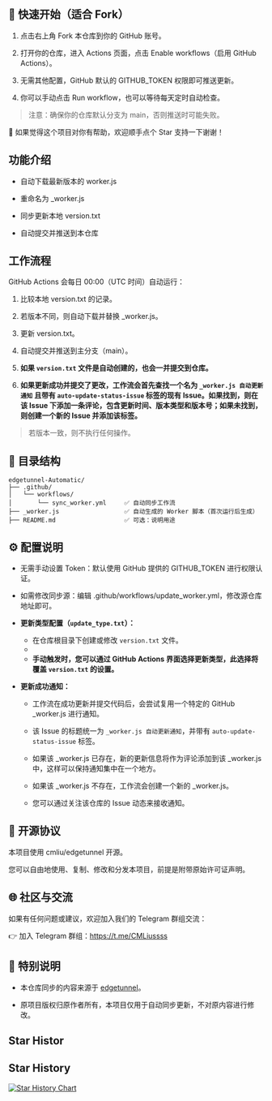 


## 🚀 快速开始（适合 Fork）

1. 点击右上角 Fork 本仓库到你的 GitHub 账号。

2. 打开你的仓库，进入 Actions 页面，点击 Enable workflows（启用 GitHub Actions）。

3. 无需其他配置，GitHub 默认的 GITHUB_TOKEN 权限即可推送更新。

4. 你可以手动点击 Run workflow，也可以等待每天定时自动检查。

> 注意：确保你的仓库默认分支为 main，否则推送时可能失败。

🌟 如果觉得这个项目对你有帮助，欢迎顺手点个 Star 支持一下谢谢！

## 功能介绍

* 自动下载最新版本的 worker.js

* 重命名为 \_worker.js

* 同步更新本地 version.txt

* 自动提交并推送到本仓库

## 工作流程

GitHub Actions 会每日 00:00（UTC 时间）自动运行：


1. 比较本地 version.txt 的记录。

2. 若版本不同，则自动下载并替换 \_worker.js。

3. 更新 version.txt。

4. 自动提交并推送到主分支（main）。

5. **如果 `version.txt` 文件是自动创建的，也会一并提交到仓库。**

6. **如果更新成功并提交了更改，工作流会首先查找一个名为 `_worker.js 自动更新通知` 且带有 `auto-update-status-issue` 标签的现有 Issue。如果找到，则在该 Issue 下添加一条评论，包含更新时间、版本类型和版本号；如果未找到，则创建一个新的 Issue 并添加该标签。**

> 若版本一致，则不执行任何操作。

## 📂 目录结构

```
edgetunnel-Automatic/
├── .github/
│   └── workflows/
│       └── sync_worker.yml     ✅ 自动同步工作流
├── _worker.js                  ✅ 自动生成的 Worker 脚本（首次运行后生成）
├── README.md                   ✅ 可选：说明用途

```

## ⚙️ 配置说明

* 无需手动设置 Token：默认使用 GitHub 提供的 GITHUB_TOKEN 进行权限认证。

* 如需修改同步源：编辑 .github/workflows/update_worker.yml，修改源仓库地址即可。

* **更新类型配置（`update_type.txt`）：**

  * 在仓库根目录下创建或修改 `version.txt` 文件。
  * 
  * **手动触发时，您可以通过 GitHub Actions 界面选择更新类型，此选择将覆盖 `version.txt` 的设置。**

* **更新成功通知：**

  * 工作流在成功更新并提交代码后，会尝试复用一个特定的 GitHub _worker.js 进行通知。

  * 该 Issue 的标题统一为 `_worker.js 自动更新通知`，并带有 `auto-update-status-issue` 标签。

  * 如果该 _worker.js 已存在，新的更新信息将作为评论添加到该 _worker.js 中，这样可以保持通知集中在一个地方。

  * 如果该 _worker.js 不存在，工作流会创建一个新的 _worker.js。

  * 您可以通过关注该仓库的 Issue 动态来接收通知。

## 📜 开源协议

本项目使用 cmliu/edgetunnel 开源。

您可以自由地使用、复制、修改和分发本项目，前提是附带原始许可证声明。

## 🌐 社区与交流

如果有任何问题或建议，欢迎加入我们的 Telegram 群组交流：

👉 加入 Telegram 群组：<https://t.me/CMLiussss>
## 📢 特别说明

* 本仓库同步的内容来源于 [edgetunnel]([https://github.com/bia-pain-bache/BPB-Worker-Panel](https://github.com/cmliu/edgetunnel))。

* 原项目版权归原作者所有，本项目仅用于自动同步更新，不对原内容进行修改。

## Star Histor

## Star History

[![Star History Chart](https://api.star-history.com/svg?repos=byJoey/wk-Auto-update&type=Timeline)](https://www.star-history.com/#byJoey/wk-Auto-update&Timeline)
